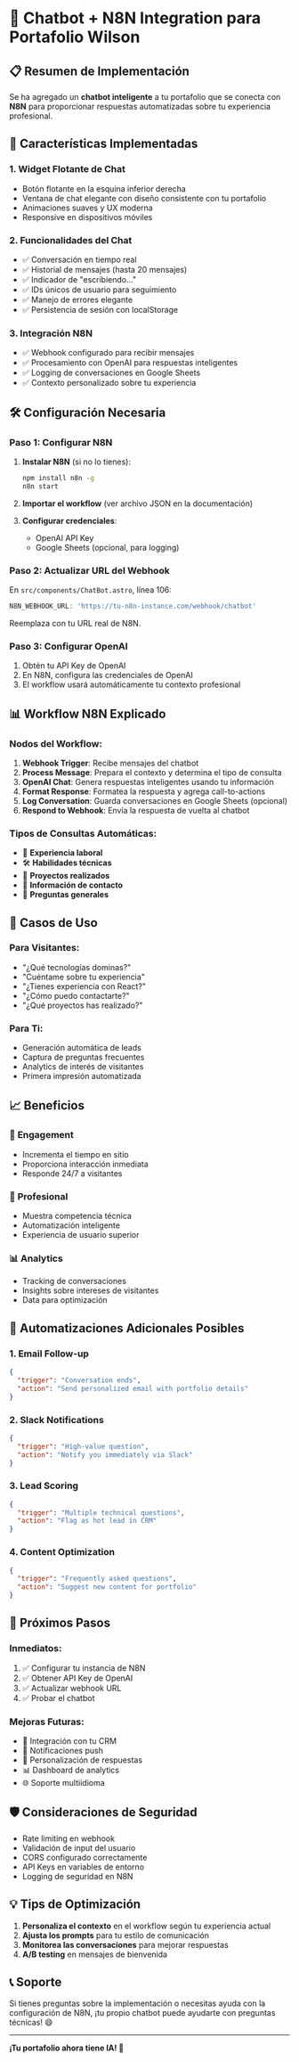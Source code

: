 # 🤖 Chatbot + N8N Integration para Portafolio Wilson

## 📋 Resumen de Implementación

Se ha agregado un **chatbot inteligente** a tu portafolio que se conecta con **N8N** para proporcionar respuestas automatizadas sobre tu experiencia profesional.

## 🚀 Características Implementadas

### 1. **Widget Flotante de Chat**
- Botón flotante en la esquina inferior derecha
- Ventana de chat elegante con diseño consistente con tu portafolio
- Animaciones suaves y UX moderna
- Responsive en dispositivos móviles

### 2. **Funcionalidades del Chat**
- ✅ Conversación en tiempo real
- ✅ Historial de mensajes (hasta 20 mensajes)
- ✅ Indicador de "escribiendo..."
- ✅ IDs únicos de usuario para seguimiento
- ✅ Manejo de errores elegante
- ✅ Persistencia de sesión con localStorage

### 3. **Integración N8N**
- ✅ Webhook configurado para recibir mensajes
- ✅ Procesamiento con OpenAI para respuestas inteligentes
- ✅ Logging de conversaciones en Google Sheets
- ✅ Contexto personalizado sobre tu experiencia

## 🛠️ Configuración Necesaria

### Paso 1: Configurar N8N
1. **Instalar N8N** (si no lo tienes):
   ```bash
   npm install n8n -g
   n8n start
   ```

2. **Importar el workflow** (ver archivo JSON en la documentación)

3. **Configurar credenciales**:
   - OpenAI API Key
   - Google Sheets (opcional, para logging)

### Paso 2: Actualizar URL del Webhook
En `src/components/ChatBot.astro`, línea 106:
```javascript
N8N_WEBHOOK_URL: 'https://tu-n8n-instance.com/webhook/chatbot'
```

Reemplaza con tu URL real de N8N.

### Paso 3: Configurar OpenAI
1. Obtén tu API Key de OpenAI
2. En N8N, configura las credenciales de OpenAI
3. El workflow usará automáticamente tu contexto profesional

## 📊 Workflow N8N Explicado

### Nodos del Workflow:

1. **Webhook Trigger**: Recibe mensajes del chatbot
2. **Process Message**: Prepara el contexto y determina el tipo de consulta
3. **OpenAI Chat**: Genera respuestas inteligentes usando tu información
4. **Format Response**: Formatea la respuesta y agrega call-to-actions
5. **Log Conversation**: Guarda conversaciones en Google Sheets (opcional)
6. **Respond to Webhook**: Envía la respuesta de vuelta al chatbot

### Tipos de Consultas Automáticas:
- 📝 **Experiencia laboral**
- 🛠️ **Habilidades técnicas**
- 🚀 **Proyectos realizados**
- 📧 **Información de contacto**
- 💬 **Preguntas generales**

## 🎯 Casos de Uso

### Para Visitantes:
- "¿Qué tecnologías dominas?"
- "Cuéntame sobre tu experiencia"
- "¿Tienes experiencia con React?"
- "¿Cómo puedo contactarte?"
- "¿Qué proyectos has realizado?"

### Para Ti:
- Generación automática de leads
- Captura de preguntas frecuentes
- Analytics de interés de visitantes
- Primera impresión automatizada

## 📈 Beneficios

### 🎪 **Engagement**
- Incrementa el tiempo en sitio
- Proporciona interacción inmediata
- Responde 24/7 a visitantes

### 💼 **Profesional**
- Muestra competencia técnica
- Automatización inteligente
- Experiencia de usuario superior

### 📊 **Analytics**
- Tracking de conversaciones
- Insights sobre intereses de visitantes
- Data para optimización

## 🔄 Automatizaciones Adicionales Posibles

### 1. **Email Follow-up**
```json
{
  "trigger": "Conversation ends",
  "action": "Send personalized email with portfolio details"
}
```

### 2. **Slack Notifications**
```json
{
  "trigger": "High-value question",
  "action": "Notify you immediately via Slack"
}
```

### 3. **Lead Scoring**
```json
{
  "trigger": "Multiple technical questions",
  "action": "Flag as hot lead in CRM"
}
```

### 4. **Content Optimization**
```json
{
  "trigger": "Frequently asked questions",
  "action": "Suggest new content for portfolio"
}
```

## 🚀 Próximos Pasos

### Inmediatos:
1. ✅ Configurar tu instancia de N8N
2. ✅ Obtener API Key de OpenAI
3. ✅ Actualizar webhook URL
4. ✅ Probar el chatbot

### Mejoras Futuras:
- 🔄 Integración con tu CRM
- 📱 Notificaciones push
- 🎨 Personalización de respuestas
- 📊 Dashboard de analytics
- 🌐 Soporte multiidioma

## 🛡️ Consideraciones de Seguridad

- Rate limiting en webhook
- Validación de input del usuario
- CORS configurado correctamente
- API Keys en variables de entorno
- Logging de seguridad en N8N

## 💡 Tips de Optimización

1. **Personaliza el contexto** en el workflow según tu experiencia actual
2. **Ajusta los prompts** para tu estilo de comunicación
3. **Monitorea las conversaciones** para mejorar respuestas
4. **A/B testing** en mensajes de bienvenida

## 📞 Soporte

Si tienes preguntas sobre la implementación o necesitas ayuda con la configuración de N8N, ¡tu propio chatbot puede ayudarte con preguntas técnicas! 😄

---

**¡Tu portafolio ahora tiene IA! 🚀**
